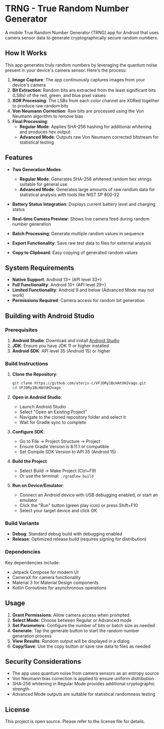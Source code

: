 # TRNG - True Random Number Generator

A mobile True Random Number Generator (TRNG) app for Android that uses camera sensor data to generate cryptographically secure random numbers.

## How It Works

This app generates truly random numbers by leveraging the quantum noise present in your device's camera sensor. Here's the process:

1. **Image Capture**: The app continuously captures images from your device's camera
2. **Bit Extraction**: Random bits are extracted from the least significant bits (LSBs) of the red, green, and blue pixel values
3. **XOR Processing**: The LSBs from each color channel are XORed together to produce raw random bits
4. **Von Neumann Correction**: Raw bits are processed using the Von Neumann algorithm to remove bias
5. **Final Processing**: 
   - **Regular Mode**: Applies SHA-256 hashing for additional whitening and produces hex output
   - **Advanced Mode**: Outputs raw Von Neumann corrected bitstream for statistical testing

## Features

- **Two Generation Modes**:
  - **Regular Mode**: Generates SHA-256 whitened random hex strings suitable for general use
  - **Advanced Mode**: Generates large amounts of raw random data for statistical analysis with tools like NIST SP 800-22

- **Battery Status Integration**: Displays current battery level and charging status
- **Real-time Camera Preview**: Shows live camera feed during random number generation
- **Batch Processing**: Generate multiple random values in sequence
- **Export Functionality**: Save raw test data to files for external analysis
- **Copy to Clipboard**: Easy copying of generated random values

## System Requirements

- **Native Support**: Android 13+ (API level 33+)
- **Full Functionality**: Android 10+ (API level 29+)
- **Limited Functionality**: Android 9 and below (Advanced Mode may not work)
- **Permissions Required**: Camera access for random bit generation

## Building with Android Studio

### Prerequisites

1. **Android Studio**: Download and install [Android Studio](https://developer.android.com/studio)
2. **JDK**: Ensure you have JDK 11 or higher installed
3. **Android SDK**: API level 35 (Android 15) or higher

### Build Instructions

1. **Clone the Repository**:
   ```bash
   git clone https://github.com/atoris-c/VFJORy1BcHAtUHJvago.git
   cd VFJORy1BcHAtUHJvago
   ```

2. **Open in Android Studio**:
   - Launch Android Studio
   - Select "Open an Existing Project"
   - Navigate to the cloned repository folder and select it
   - Wait for Gradle sync to complete

3. **Configure SDK**:
   - Go to File → Project Structure → Project
   - Ensure Gradle Version is 8.11.1 or compatible
   - Set Compile SDK Version to API 35 (Android 15)

4. **Build the Project**:
   - Select Build → Make Project (Ctrl+F9)
   - Or use the terminal: `./gradlew build`

5. **Run on Device/Emulator**:
   - Connect an Android device with USB debugging enabled, or start an emulator
   - Click the "Run" button (green play icon) or press Shift+F10
   - Select your target device and click OK

### Build Variants

- **Debug**: Standard debug build with debugging enabled
- **Release**: Optimized release build (requires signing for distribution)

### Dependencies

Key dependencies include:
- Jetpack Compose for modern UI
- CameraX for camera functionality
- Material 3 for Material Design components
- Kotlin Coroutines for asynchronous operations

## Usage

1. **Grant Permissions**: Allow camera access when prompted
2. **Select Mode**: Choose between Regular or Advanced mode
3. **Set Parameters**: Configure the number of bits or batch size as needed
4. **Generate**: Tap the generate button to start the random number generation process
5. **View Results**: Random output will be displayed in a dialog
6. **Copy/Save**: Use the copy button or save raw data to files as needed

## Security Considerations

- The app uses quantum noise from camera sensors as an entropy source
- Von Neumann bias correction is applied to ensure uniform distribution
- SHA-256 whitening in Regular Mode provides additional cryptographic strength
- Advanced Mode outputs are suitable for statistical randomness testing

## License

This project is open source. Please refer to the license file for details.
